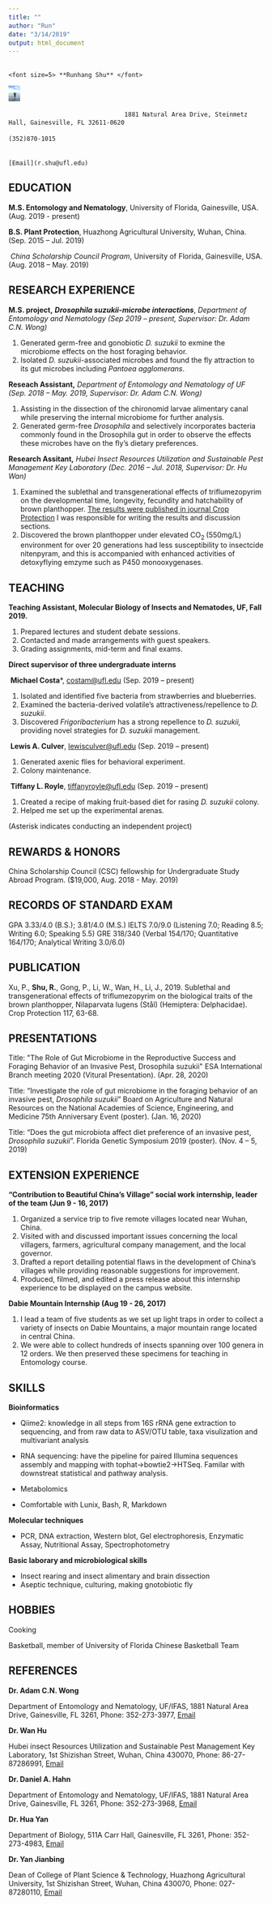 ```yaml
---
title: ""
author: "Run"
date: "3/14/2019"
output: html_document
---
```



 																		<font size=5> **Runhang Shu** </font>

<img src="/./public/vitae2_files/IMG_0497.JPG" style="zoom:3%;" />

 									1881 Natural Area Drive, Steinmetz Hall, Gainesville, FL 32611-0620
																				 (352)870-1015

 																						  [Email](r.shu@ufl.edu)

## EDUCATION

**M.S. Entomology and Nematology**, University of Florida, Gainesville, USA. (Aug. 2019 - present)

**B.S. Plant Protection**, Huazhong Agricultural University, Wuhan, China. (Sep. 2015 – Jul. 2019)

​	*China Scholarship Council Program*, University of Florida, Gainesville, USA. (Aug. 2018 – May. 2019)

## RESEARCH EXPERIENCE

**M.S. project,** ***Drosophila suzukii-microbe interactions***, *Department of Entomology and Nematology (Sep 2019 – present, Supervisor: Dr. Adam C.N. Wong)*

1. Generated germ-free and gonobiotic *D. suzukii* to exmine the microbiome effects on the host foraging behavior. 
2. Isolated *D. suzukii*-associated microbes and found the fly attraction to its gut microbes including *Pantoea agglomerans*.

**Reseach Assistant,** *Department of Entomology and Nematology of UF (Sep. 2018 – May. 2019, Supervisor: Dr. Adam C.N. Wong)*

1. Assisting in the dissection of the chironomid larvae alimentary canal while preserving the internal microbiome for further analysis. 
2. Generated germ-free *Drosophila* and selectively incorporates bacteria commonly found in the Drosophila gut in order to observe the effects these microbes have on the fly’s dietary preferences. 

**Research Assitant,** *Hubei Insect Resources Utilization and Sustainable Pest Management Key Laboratory (Dec. 2016 – Jul. 2018, Supervisor: Dr. Hu Wan)*

1. Examined the sublethal and transgenerational effects of triflumezopyrim on the developmental time, longevity, fecundity and hatchability of brown planthopper. [The results were published in journal Crop Protection](#PUBLICATION) I was responsible for writing the results and discussion sections. 
2. Discovered the brown planthopper under elevated CO<sub>2 </sub>(550mg/L) environment for over 20 generations had less susceptibility to insectcide nitenpyram, and this is accompanied with enhanced activities of detoxyflying emzyme such as P450 monooxygenases. 

## TEACHING

**Teaching Assistant, Molecular Biology of Insects and Nematodes, UF, Fall 2019.** 

1. Prepared lectures and student debate sessions.
2. Contacted and made arrangements with guest speakers.
3. Grading assignments, mid-term and final exams. 

**Direct supervisor of three undergraduate interns** 

​	**Michael Costa***, [costam@ufl.edu](mailto:costam@ufl.edu) (Sep. 2019 – present)

1. Isolated and identified five bacteria from strawberries and blueberries.
2. Examined the bacteria-derived volatile’s attractiveness/repellence to *D. suzukii*.
3. Discovered *Frigoribacterium* has a strong repellence to *D. suzukii,* providing novel strategies for *D. suzukii* management. 

​	**Lewis A. Culver**, [lewisculver@ufl.edu](mailto:lewisculver@ufl.edu) (Sep. 2019 – present)

1. Generated axenic flies for behavioral experiment.
2. Colony maintenance.

​	**Tiffany L. Royle**, [tiffanyroyle@ufl.edu](mailto:tiffanyroyle@ufl.edu) (Sep. 2019 – present)

1. Created a recipe of making fruit-based diet for rasing *D. suzukii* colony. 
2. Helped me set up the experimental arenas. 

(Asterisk indicates conducting an independent project)

## REWARDS & HONORS

China Scholarship Council (CSC) fellowship for Undergraduate Study Abroad Program. ($19,000, Aug. 2018 - May. 2019)

## RECORDS OF STANDARD EXAM

GPA	  3.33/4.0 (B.S.); 3.81/4.0 (M.S.)
IELTS	7.0/9.0 (Listening 7.0; Reading 8.5; Writing 6.0; Speaking 5.5)
GRE	  318/340 (Verbal 154/170; Quantitative 164/170; Analytical Writing 3.0/6.0) 

## PUBLICATION	

Xu, P., **Shu, R.**, Gong, P., Li, W., Wan, H., Li, J., 2019. Sublethal and transgenerational effects of triflumezopyrim on the biological traits of the brown planthopper, Nilaparvata lugens (Stål) (Hemiptera: Delphacidae). Crop Protection 117, 63-68.

## PRESENTATIONS

Title: "The Role of Gut Microbiome in the Reproductive Success and Foraging Behavior of an Invasive Pest, Drosophila suzukii" ESA International Branch meeting 2020 (Vitural Presentation). (Apr. 28, 2020)

Title: “Investigate the role of gut microbiome in the foraging behavior of an invasive pest, *Drosophila suzukii*” Board on Agriculture and Natural Resources on the National Academies of Science, Engineering, and Medicine 75th Anniversary Event (poster). (Jan. 16, 2020)

Title: “Does the gut microbiota affect diet preference of an invasive pest, *Drosophila suzukii*”. Florida Genetic Symposium 2019 (poster). (Nov. 4 – 5, 2019)

## EXTENSION EXPERIENCE

**“Contribution to Beautiful China’s Village” social work internship, leader of the team (Jun 9 - 16, 2017)**

1. Organized a service trip to five remote villages located near Wuhan, China.
2. Visited with and discussed important issues concerning the local villagers, farmers, agricultural company management, and the local governor.
3. Drafted a report detailing potential flaws in the development of China’s villages while providing reasonable suggestions for improvement.
4. Produced, filmed, and edited a press release about this internship experience to be displayed on the campus website.

**Dabie Mountain Internship (Aug 19 - 26, 2017)**

1. I lead a team of five students as we set up light traps in order to collect a variety of insects on Dabie Mountains, a major mountain range located in central China.
2. We were able to collect hundreds of insects spanning over 100 genera in 12 orders. We then preserved these specimens for teaching in Entomology course. 

## SKILLS

**Bioinformatics**

- Qiime2: knowledge in all steps from 16S rRNA gene extraction to sequencing, and from raw data to ASV/OTU table, taxa visulization and multivariant analysis

- RNA sequencing: have the pipeline for paired Illumina sequences assembly and mapping with tophat->bowtie2->HTSeq. Familar with downstreat statistical and pathway analysis. 
- Metabolomics
- Comfortable with Lunix, Bash, R, Markdown 

**Molecular techniques**

- PCR, DNA extraction, Western blot, Gel electrophoresis, Enzymatic Assay, Nutritional Assay, Spectrophotometry

**Basic laborary and microbiological skills**

- Insect rearing and insect alimentary and brain dissection
- Aseptic technique, culturing, making gnotobiotic fly

## HOBBIES

Cooking

Basketball, member of University of Florida Chinese Basketball Team

## REFERENCES

**Dr. Adam C.N. Wong** 

Department of Entomology and Nematology, UF/IFAS, 1881 Natural Area Drive, Gainesville, FL 3261, Phone: 352-273-3977, [Email](amdamcnwong@ufl.edu) 

**Dr. Wan Hu** 

Hubei insect Resources Utilization and Sustainable Pest Management Key Laboratory, 1st Shizishan Street, Wuhan, China 430070, Phone: 86-27-87286991, [Email](huwan@mail.hzau.edu.cn)

**Dr. Daniel A. Hahn**

Department of Entomology and Nematology, UF/IFAS, 1881 Natural Area Drive, Gainesville, FL 3261, Phone: 352-273-3968, [Email](dahahn@ufl.edu) 

**Dr. Hua Yan**

Department of Biology, 511A Carr Hall, Gainesville, FL 3261, Phone: 352-273-4983, [Email](huayan@ufl.edu) 

**Dr. Yan Jianbing**

Dean of College of Plant Science & Technology, Huazhong Agricultural University, 1st Shizishan Street, Wuhan, China 430070, Phone: 027-87280110, [Email](yjianbing@mail.hzau.edu.cn)

